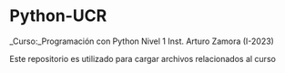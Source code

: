 # Python-UCR 
_Curso:_Programación con Python Nivel 1 Inst. Arturo Zamora (I-2023)


Este repositorio es utilizado para cargar archivos relacionados al curso
